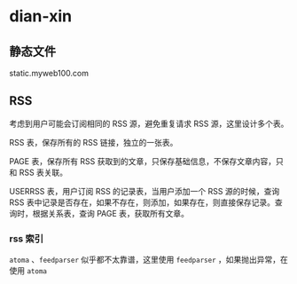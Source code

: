 # dian-xin

## 静态文件 
static.myweb100.com

## RSS 
考虑到用户可能会订阅相同的 RSS 源，避免重复请求 RSS 源，这里设计多个表。

RSS 表，保存所有的 RSS 链接，独立的一张表。

PAGE 表，保存所有 RSS 获取到的文章，只保存基础信息，不保存文章内容，只和 RSS 表关联。

USERRSS 表，用户订阅 RSS 的记录表，当用户添加一个 RSS 源的时候，查询 RSS 表中记录是否存在，如果不存在，则添加，如果存在，则直接保存记录。查询时，根据关系表，查询 PAGE 表，获取所有文章。

### rss 索引 ###
`atoma` 、`feedparser` 似乎都不太靠谱，这里使用 `feedparser` ，如果抛出异常，在使用 `atoma`

